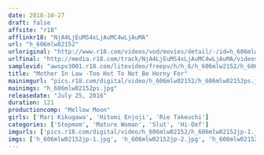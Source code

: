 ```yaml
---
date: 2018-10-27
draft: false
affsite: "r18"
afflinkr18: "NjA4LjEuMS4xLjAuMC4wLjAuMA"
url: "h_606mlw02152"
urloriginal: "http://www.r18.com/videos/vod/movies/detail/-/id=h_606mlw02152"
urlfinal: "http://media.r18.com/track/NjA4LjEuMS4xLjAuMC4wLjAuMA/videos/vod/movies/detail/-/id=h_606mlw02152"
samplevid: "awspv3001.r18.com/litevideo/freepv/h/h_6/h_606mlw2152/h_606mlw2152_dmb_w.mp4"
title: "Mother In Law -Too Hot To Not Be Horny For"
mainimgurl: "pics.r18.com/digital/video/h_606mlw02152/h_606mlw02152ps.jpg"
mainimgs: "h_606mlw02152ps.jpg"
releasedate: "July 25, 2016"
duration: 121
productioncomp: "Mellow Moon"
girls: ['Mari Kikugawa', 'Hitomi Enjoji', 'Rie Takeuchi']
categories: ['Stepmom', 'Mature Woman', 'Slut', 'Hi-Def']
imgurls: ['pics.r18.com/digital/video/h_606mlw02152/h_606mlw02152jp-1.jpg', 'pics.r18.com/digital/video/h_606mlw02152/h_606mlw02152jp-2.jpg', 'pics.r18.com/digital/video/h_606mlw02152/h_606mlw02152jp-3.jpg', 'pics.r18.com/digital/video/h_606mlw02152/h_606mlw02152jp-4.jpg', 'pics.r18.com/digital/video/h_606mlw02152/h_606mlw02152jp-5.jpg', 'pics.r18.com/digital/video/h_606mlw02152/h_606mlw02152jp-6.jpg', 'pics.r18.com/digital/video/h_606mlw02152/h_606mlw02152jp-7.jpg', 'pics.r18.com/digital/video/h_606mlw02152/h_606mlw02152jp-8.jpg', 'pics.r18.com/digital/video/h_606mlw02152/h_606mlw02152jp-9.jpg', 'pics.r18.com/digital/video/h_606mlw02152/h_606mlw02152jp-10.jpg', 'pics.r18.com/digital/video/h_606mlw02152/h_606mlw02152jp-11.jpg', 'pics.r18.com/digital/video/h_606mlw02152/h_606mlw02152jp-12.jpg', 'pics.r18.com/digital/video/h_606mlw02152/h_606mlw02152jp-13.jpg', 'pics.r18.com/digital/video/h_606mlw02152/h_606mlw02152jp-14.jpg', 'pics.r18.com/digital/video/h_606mlw02152/h_606mlw02152jp-15.jpg', 'pics.r18.com/digital/video/h_606mlw02152/h_606mlw02152jp-16.jpg', 'pics.r18.com/digital/video/h_606mlw02152/h_606mlw02152jp-17.jpg', 'pics.r18.com/digital/video/h_606mlw02152/h_606mlw02152jp-18.jpg', 'pics.r18.com/digital/video/h_606mlw02152/h_606mlw02152jp-19.jpg', 'pics.r18.com/digital/video/h_606mlw02152/h_606mlw02152jp-20.jpg']
imgs: ['h_606mlw02152jp-1.jpg', 'h_606mlw02152jp-2.jpg', 'h_606mlw02152jp-3.jpg', 'h_606mlw02152jp-4.jpg', 'h_606mlw02152jp-5.jpg', 'h_606mlw02152jp-6.jpg', 'h_606mlw02152jp-7.jpg', 'h_606mlw02152jp-8.jpg', 'h_606mlw02152jp-9.jpg', 'h_606mlw02152jp-10.jpg', 'h_606mlw02152jp-11.jpg', 'h_606mlw02152jp-12.jpg', 'h_606mlw02152jp-13.jpg', 'h_606mlw02152jp-14.jpg', 'h_606mlw02152jp-15.jpg', 'h_606mlw02152jp-16.jpg', 'h_606mlw02152jp-17.jpg', 'h_606mlw02152jp-18.jpg', 'h_606mlw02152jp-19.jpg', 'h_606mlw02152jp-20.jpg']
---
```

